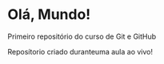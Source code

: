 # Olá, Mundo!
 Primeiro repositório do curso de Git e GitHub

Reposítorio criado duranteuma aula ao vivo!